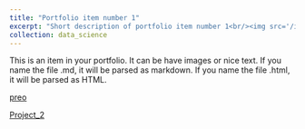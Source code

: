 ```yaml
---
title: "Portfolio item number 1"
excerpt: "Short description of portfolio item number 1<br/><img src='/images/500x300.png'>"
collection: data_science
---
```


This is an item in your portfolio. It can be have images or nice text. If you name the file .md, it will be parsed as markdown. If you name the file .html, it will be parsed as HTML. 

[preo](/data_science/project_1/)

[Project_2](../data_science/project_1.md)
